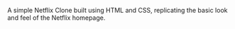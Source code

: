 A simple Netflix Clone built using HTML and CSS, replicating the basic look and feel of the Netflix homepage.
